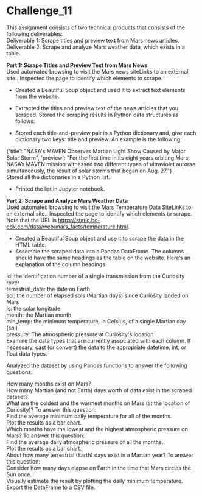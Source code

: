 # Challenge_11

This assignment consists of two technical products that consists of the following deliverables:  
Deliverable 1: Scrape titles and preview text from Mars news articles.  
Deliverable 2: Scrape and analyze Mars weather data, which exists in a table.  

**Part 1: Scrape Titles and Preview Text from Mars News**  
Used automated browsing to visit the Mars news siteLinks to an external site.. Inspected the page to identify which elements to scrape.  

- Created a Beautiful Soup object and used it to extract text elements from the website.  
- Extracted the titles and preview text of the news articles that you scraped. Stored the scraping results in Python data structures as follows:  

- Stored each title-and-preview pair in a Python dictionary and, give each dictionary two keys: title and preview. An example is the following:  

{'title': "NASA's MAVEN Observes Martian Light Show Caused by Major Solar Storm", 
 'preview': "For the first time in its eight years orbiting Mars, NASA’s MAVEN mission witnessed two different types of ultraviolet aurorae simultaneously, the result of solar storms that began on Aug. 27."}  
Stored all the dictionaries in a Python list.

- Printed the list in Jupyter notebook.  

**Part 2: Scrape and Analyze Mars Weather Data**  
Used automated browsing to visit the Mars Temperature Data SiteLinks to an external site.. Inspected the page to identify which elements to scrape. Note that the URL is https://static.bc-edx.com/data/web/mars_facts/temperature.html.  

- Created a Beautiful Soup object and use it to scrape the data in the HTML table.  
- Assemble the scraped data into a Pandas DataFrame. The columns should have the same headings as the table on the website. Here’s an explanation of the column headings:  

id: the identification number of a single transmission from the Curiosity rover  
terrestrial_date: the date on Earth  
sol: the number of elapsed sols (Martian days) since Curiosity landed on Mars  
ls: the solar longitude  
month: the Martian month  
min_temp: the minimum temperature, in Celsius, of a single Martian day (sol)  
pressure: The atmospheric pressure at Curiosity's location  
Examine the data types that are currently associated with each column. If necessary, cast (or convert) the data to the  appropriate datetime, int, or float data types.  

Analyzed the dataset by using Pandas functions to answer the following questions:

How many months exist on Mars?  
How many Martian (and not Earth) days worth of data exist in the scraped dataset?  
What are the coldest and the warmest months on Mars (at the location of Curiosity)? To answer this question:  
Find the average minimum daily temperature for all of the months.  
Plot the results as a bar chart.  
Which months have the lowest and the highest atmospheric pressure on Mars? To answer this question:  
Find the average daily atmospheric pressure of all the months.  
Plot the results as a bar chart.  
About how many terrestrial (Earth) days exist in a Martian year? To answer this question:  
Consider how many days elapse on Earth in the time that Mars circles the Sun once.  
Visually estimate the result by plotting the daily minimum temperature.  
Export the DataFrame to a CSV file.  
